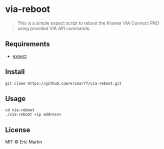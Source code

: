 # via-reboot

> This is a simple expect script to reboot the Kramer VIA Connect PRO using provided VIA API commands.


## Requirements

* [expect](http://expect.sourceforge.net/)


## Install

```
git clone https://github.com/erimar77/via-reboot.git
```

## Usage

```
cd via-reboot
./via-reboot <ip address>
```

## License

MIT © Eric Martin
